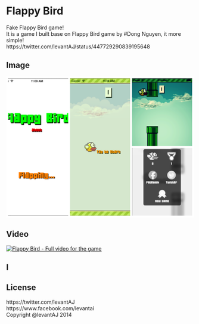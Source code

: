 Flappy Bird
==================

<div>Fake Flappy Bird game!</div>
<div>It is a game I built base on Flappy Bird game by #Dong Nguyen, it more simple!</div>
<div>https://twitter.com/levantAJ/status/447729290839195648</div>

## Image
![Alt text](/cover.png?raw=true "Flappy Bird Game")

## Video
[![Flappy Bird - Full video for the game](http://img.youtube.com/vi/P8A_CyjQ1U4/0.jpg)](https://www.youtube.com/watch?v=P8A_CyjQ1U4)

## I

## License
<div>https://twitter.com/levantAJ</div>
<div>https://www.facebook.com/levantai</div>
<div>Copyright @levantAJ 2014</div>
